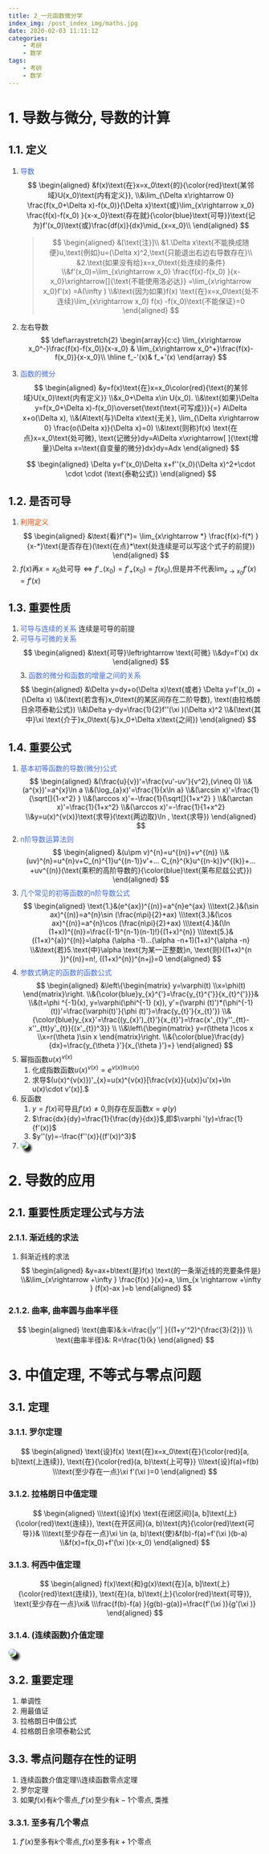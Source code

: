 ```yaml
---
title: 2_一元函数微分学
index_img: /post_index_img/maths.jpg
date: 2020-02-03 11:11:12
categories:
    - 考研
    - 数学
tags:
    - 考研
    - 数学
---
```


<style type="text/css">  
    body b,body strong{ color: #F07172; }
    html body img{ border-radius: 15px;box-shadow: 6px 7px 4px; }
</style>

# 1. 导数与微分, 导数的计算

## 1.1. 定义

1. <font color=#4169E1>导数</font>
    $$
    \begin{aligned}
    &f(x)\text{在}x=x_0\text{的}{\color{red}\text{某邻域}U(x_0)\text{内有定义}}, 
    \\&\lim_{\Delta x\rightarrow 0} \frac{f(x_0+\Delta x)-f(x_0)}{\Delta x}\text{或}\lim_{x\rightarrow x_0} \frac{f(x)-f(x_0)  }{x-x_0}\text{存在就}{\color{blue}\text{可导}}\text{记为}f'(x_0)\text{或}\frac{df(x)}{dx}\mid_{x=x_0}\\
    \end{aligned}
    $$
    > $$
    > \begin{aligned}
    > &[\text{注}]\\
    > &1.\Delta x\text{不能换成随便}u,\text{例如}u=(\Delta x)^2,\text{只能退出右边右导数存在}\\
    > &2.\text{如果没有给}x=x_0\text{处连续的条件}
    > \\&f'(x_0)=\lim_{x\rightarrow x_0} \frac{f(x)-f(x_0)  }{x-x_0}\xrightarrow[]{\text{不能使用洛必达}} =\lim_{x\rightarrow x_0}f'(x)  =A(\infty )
    > \\&\text{因为如果}f(x) \text{在}x=x_0\text{处不连续}\lim_{x\rightarrow x_0} f(x) -f(x_0)\text{不能保证}=0 
    > \end{aligned}
    > $$
2. 左右导数
$$
\def\arraystretch{2}
   \begin{array}{c:c}
    \lim_{x\rightarrow x_0^-}\frac{f(x)-f(x_0)}{x-x_0} & \lim_{x\rightarrow x_0^+}\frac{f(x)-f(x_0)}{x-x_0}\\ \hline
    f_-'(x)& f_+'(x)
\end{array}
$$
3. <font color=#4169E1>函数的微分</font>
    $$
    \begin{aligned}
    &y=f(x)\text{在}x=x_0\color{red}{\text{的某邻域}U(x_0)\text{内有定义}}
    \\&x_0+\Delta x\in U(x_0).
    \\&\text{如果}\Delta y=f(x_0+\Delta x)-f(x_0)\overset{\text{\text{可写成}}}{=} A\Delta x+o(\Delta x), 
    \\&(A\text{与}\Delta x\text{无关}, \lim_{\Delta x\rightarrow 0} \frac{o(\Delta x)}{\Delta x}=0)
    \\&\text{则称}f(x) \text{在点}x=x_0\text{处可微}, \text{记微分}dy=A\Delta x\xrightarrow[ ]{\text{增量}\Delta x=\text{自变量的微分}dx}dy=Adx
    \end{aligned}
    $$

    $$
    \begin{aligned}
    \Delta y=f'(x_0)\Delta x+f''(x_0)(\Delta x)^2+\cdot \cdot \cdot (\text{泰勒公式})  
    \end{aligned}
    $$

## 1.2. 是否可导

1. <font color=#FF4500>利用定义</font>
    $$
    \begin{aligned}
    &\text{看}f'(*)= \lim_{x\rightarrow *} \frac{f(x)-f(*)  }{x-*}\text{是否存在}(\text{在点}*\text{处连续是可以写这个式子的前提})
    \end{aligned}
    $$
2. $f(x)$再$x=x_0$处可导$\Leftrightarrow f'_{-}(x_0)=f'_+(x_0)=f(x_0)$,但是并不代表$\lim_{x\rightarrow x_0}f'(x)=f'(x)$

## 1.3. 重要性质

1. <font color=#4169E1>可导与连续的关系</font>
    连续是可导的前提
2. <font color=#4169E1>可导与可微的关系</font>
    $$
    \begin{aligned}
    &\text{可导}\leftrightarrow \text{可微}
    \\&dy=f'(x) dx
    \end{aligned}
    $$
    3. <font color=#4169E1>函数的微分和函数的增量之间的关系</font>
    $$
    \begin{aligned}
    &\Delta y=dy+o(\Delta x)\text{或者} \Delta y=f'(x_0) +(\Delta x)
    \\&(\text{若含有}x_0\text{的某区间存在二阶导数}, \text{由拉格朗日余项泰勒公式})
    \\&\Delta y-dy=\frac{1}{2}f''(\xi )(\Delta x)^2
    \\&(\text{其中}\xi \text{介于}x_0\text{与}x_0+\Delta x\text{之间})
    \end{aligned}
    $$

## 1.4. 重要公式

1. <font color=#4169E1>基本初等函数的导数(微分)公式</font>
    $$
    \begin{aligned}
    &(\frac{u}{v})'=\frac{vu'-uv'}{v^2},(v\neq 0)
    \\&(a^{x})'=a^{x}\ln a
    \\&(\log_{a}x)'=\frac{1}{x\ln a}
    \\&(\arcsin x)'=\frac{1}{\sqrt[]{1-x^2} }
    \\&(\arccos x)'=-\frac{1}{\sqrt[]{1+x^2} }
    \\&(\arctan x)'=\frac{1}{1+x^2}
    \\&(\arccos x)'=-\frac{1}{1+x^2}
    \\&y=u(x)^{v(x)}\text{求导}(\text{两边取}\ln , \text{求导}) 
    \end{aligned}
    $$
2. <font color=#4169E1>n阶导数运算法则</font>
    $$
    \begin{aligned}
    &(u\pm v)^{n}=u^{(n)}+v^{(n)}
    \\&(uv)^{n}=u^{n}v+C_{n}^{1}u^{(n-1)}v'+... C_{n}^{k}u^{(n-k)}v^{(k)}+... +uv^{(n)}(\text{乘积的高阶导数的}{\color{blue}\text{莱布尼兹公式}})
    \end{aligned}
    $$
3. <font color=#4169E1>几个常见的初等函数的n阶导数公式</font>
    $$
    \begin{aligned}
    \text{1.}&(e^{ax})^{(n)}=a^{n}e^{ax}
    \\\text{2.}&(\sin ax)^{(n)}=a^{n}\sin (\frac{n\pi}{2}+ax)
    \\\text{3.}&(\cos ax)^{(n)}=a^{n}\cos (\frac{n\pi}{2}+ax)
    \\\text{4.}&(\ln (1+x))^{(n)}=\frac{(-1)^{n-1}(n-1)!}{(1+x)^{n}}
    \\\text{5.}&((1+x)^{a})^{(n)}=\alpha (\alpha -1)...(\alpha -n+1)(1+x)^{\alpha -n}
    \\&\text{若}5.\text{中}\alpha \text{为某一正整数}n, \text{则}((1+x)^{n })^{(n)}=n!, ((1+x)^{n})^{n+j}=0
    \end{aligned}
    $$
4. <font color=#4169E1>参数式确定的函数的函数公式</font>
    $$
    \begin{aligned}
    &\left\{\begin{matrix}
        y=\varphi(t)
        \\x=\phi(t)
    \end{matrix}\right.
    \\&{\color{blue}y_{x}^{'}=\frac{y_{t}^{'}}{x_{t}^{'}}}&
    \\&(t=\phi ^{-1}(x), y=\varphi(\phi^{-1} (x)), y'=(\varphi (t)')*(\phi^{-1} (t))'=\frac{\varphi(t)'}{\phi (t)'}=\frac{y_{t}'}{x_{t}'})
    \\&{\color{blue}y_{xx}'=\frac{(y_{x}')_{t}'}{x_{t}'}=\frac{x'_{t}y''_{tt}-x''_{tt}y'_{t}}{(x'_{t})^3}}
    \\
    \\&\left\{\begin{matrix}
        y=r(\theta )\cos x
        \\x=r(\theta )\sin x
    \end{matrix}\right.
    \\&{\color{blue}\frac{dy}{dx}=\frac{y_{\theta }'}{x_{\theta }'}=}
    \end{aligned}
    $$
5. 幂指函数$u(x)^{v(x)}$
   1. 化成指数函数$u(x)^{v(x)}=e^{v(x)\ln u(x)}$
   2. 求导$(u(x)^{v(x)})'_{x}=u(x)^{v(x)}[\frac{v(x)}{u(x)}u'(x)+\ln u(x)\cdot v'(x)].$
6. 反函数
   1. $y=f(x)$可导且$f'(x)\neq 0$,则存在反函数$x=\varphi (y)$
   2. $\frac{dx}{dy}=\frac{1}{\frac{dy}{dx}}$,即$\varphi '(y)=\frac{1}{f'(x)}$
   3. $y''(y)=-\frac{f''(x)}{(f'(x))^3}$
7. ![](./2_一元函数微分学/1.png)

# 2. 导数的应用

## 2.1. 重要性质定理公式与方法

### 2.1.1. 渐近线的求法

1. 斜渐近线的求法
    $$
    \begin{aligned}
    &y=ax+b\text{是}f(x) \text{的一条渐近线的充要条件是}
    \\&\lim_{x\rightarrow +\infty } \frac{f(x) }{x}=a, \lim_{x \rightarrow +\infty } (f(x)-ax )=b
    \end{aligned}
    $$

### 2.1.2. 曲率, 曲率圆与曲率半径

$$
\begin{aligned}
\text{曲率}&:k=\frac{|y''| }{(1+y'^2)^{\frac{3}{2}}}
\\ \text{曲率半径}&: R=\frac{1}{k}
\end{aligned}
$$

# 3. 中值定理, 不等式与零点问题

## 3.1. 定理

### 3.1.1. 罗尔定理

$$
\begin{aligned}
\text{设}f(x) \text{在}x=x_0\text{在}{\color{red}[a, b]\text{上连续}}, \text{在}{\color{red}(a, b)\text{上可导}}
\\\text{设}f(a)=f(b)
\\\text{至少存在一点}\xi f'(\xi )=0 
\end{aligned}
$$

### 3.1.2. 拉格朗日中值定理

$$
\begin{aligned}
\\\text{设}f(x) \text{在闭区间}[a, b]\text{上}{\color{red}\text{连续}}, \text{在开区间}(a, b)\text{内}{\color{red}\text{可导}}&
\\\text{至少存在一点}\xi \in (a, b)\text{使}&f(b)-f(a)=f'(\xi )(b-a)
\\&f(x)=f(x_0)+f'(\xi )(x-x_0)
\end{aligned}
$$

### 3.1.3. 柯西中值定理

$$
\begin{aligned}
f(x)\text{和}g(x)\text{在}[a, b]\text{上}{\color{red}\text{连续}}, \text{在}(a, b)\text{上}{\color{red}\text{可导}}, \text{至少存在一点}\xi& 
\\\frac{f(b)-f(a) }{g(b)-g(a)}=\frac{f'(\xi )}{g'(\xi )}
\end{aligned}
$$

### 3.1.4. (连续函数)介值定理

![](https://raw.githubusercontent.com/lancerXXXX/Figurebed/master/img/20190908214320.png)

## 3.2. 重要定理

1. 单调性
2. 用最值证
3. 拉格朗日中值公式
4. 拉格朗日余项泰勒公式

## 3.3. 零点问题存在性的证明

1. 连续函数介值定理\\\\连续函数零点定理
2. 罗尔定理
3. $\text{如果}f(x) \text{有}k\text{个零点}, f'(x) \text{至少有}k-1 \text{个零点}, \text{类推}$ 
### 3.3.1. 至多有几个零点

1. $f'(x)\text{至多有}k\text{个零点}, f(x) \text{至多有}k+1\text{个零点}$
